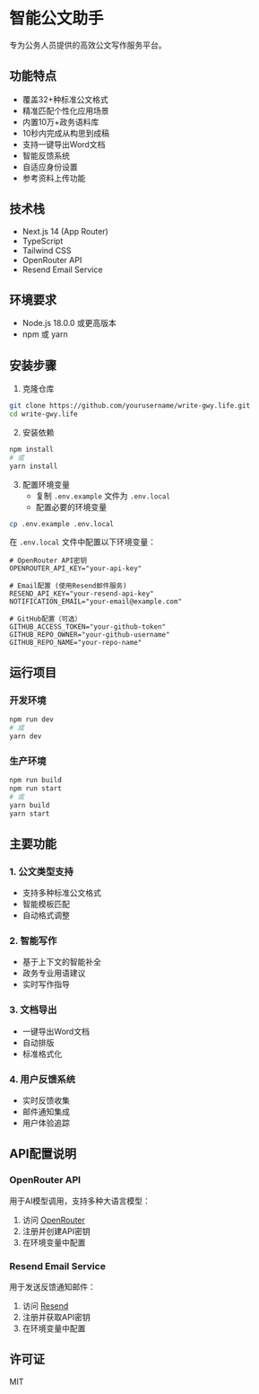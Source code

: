 # 智能公文助手

专为公务人员提供的高效公文写作服务平台。

## 功能特点

- 覆盖32+种标准公文格式
- 精准匹配个性化应用场景
- 内置10万+政务语料库
- 10秒内完成从构思到成稿
- 支持一键导出Word文档
- 智能反馈系统
- 自适应身份设置
- 参考资料上传功能

## 技术栈

- Next.js 14 (App Router)
- TypeScript
- Tailwind CSS
- OpenRouter API
- Resend Email Service

## 环境要求

- Node.js 18.0.0 或更高版本
- npm 或 yarn

## 安装步骤

1. 克隆仓库
```bash
git clone https://github.com/yourusername/write-gwy.life.git
cd write-gwy.life
```

2. 安装依赖
```bash
npm install
# 或
yarn install
```

3. 配置环境变量
   - 复制 `.env.example` 文件为 `.env.local`
   - 配置必要的环境变量

```bash
cp .env.example .env.local
```

在 `.env.local` 文件中配置以下环境变量：
```
# OpenRouter API密钥
OPENROUTER_API_KEY="your-api-key"

# Email配置 (使用Resend邮件服务)
RESEND_API_KEY="your-resend-api-key"
NOTIFICATION_EMAIL="your-email@example.com"

# GitHub配置（可选）
GITHUB_ACCESS_TOKEN="your-github-token"
GITHUB_REPO_OWNER="your-github-username"
GITHUB_REPO_NAME="your-repo-name"
```

## 运行项目

### 开发环境
```bash
npm run dev
# 或
yarn dev
```

### 生产环境
```bash
npm run build
npm run start
# 或
yarn build
yarn start
```

## 主要功能

### 1. 公文类型支持
- 支持多种标准公文格式
- 智能模板匹配
- 自动格式调整

### 2. 智能写作
- 基于上下文的智能补全
- 政务专业用语建议
- 实时写作指导

### 3. 文档导出
- 一键导出Word文档
- 自动排版
- 标准格式化

### 4. 用户反馈系统
- 实时反馈收集
- 邮件通知集成
- 用户体验追踪

## API配置说明

### OpenRouter API
用于AI模型调用，支持多种大语言模型：
1. 访问 [OpenRouter](https://openrouter.ai/keys)
2. 注册并创建API密钥
3. 在环境变量中配置

### Resend Email Service
用于发送反馈通知邮件：
1. 访问 [Resend](https://resend.com)
2. 注册并获取API密钥
3. 在环境变量中配置

## 许可证

MIT 